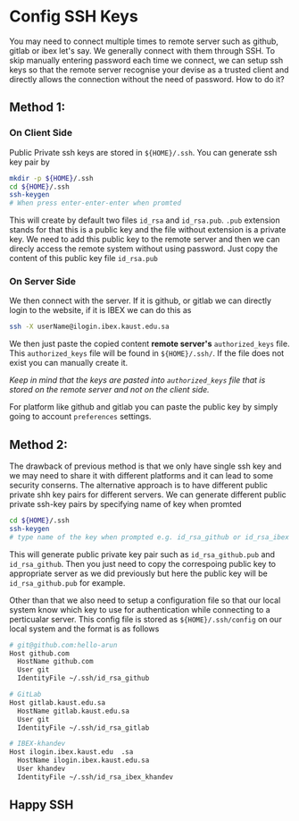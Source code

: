 # Config SSH Keys

You may need to connect multiple times to remote server such as github, gitlab or ibex let's say. We generally connect with them through SSH. To skip manually entering password each time we connect, we can setup ssh keys so that the remote server recognise your devise as a trusted client and directly allows the connection without the need of password. How to do it?

## Method 1:

### On Client Side
Public Private ssh keys are stored in `${HOME}/.ssh`. You can generate ssh key pair by
```bash
mkdir -p ${HOME}/.ssh
cd ${HOME}/.ssh
ssh-keygen
# When press enter-enter-enter when promted
```

This will create by default two files `id_rsa` and `id_rsa.pub`. `.pub` extension stands for that this is a public key and the file without extension is a private key. We need to add this public key to the remote server and then we can direcly access the remote system without using password. Just copy the content of this public key file `id_rsa.pub`

### On Server Side

We then connect with the server. If it is github, or gitlab we can directly login to the website, if it is IBEX we can do this as 

```bash
ssh -X userName@ilogin.ibex.kaust.edu.sa
```
We then just paste the copied content **remote server's** `authorized_keys` file. This `authorized_keys` file will be found in `${HOME}/.ssh/`. If the file does not exist you can manually create it.

*Keep in mind that the keys are pasted into `authorized_keys` file that is stored on the remote server and not on the client side.*

For platform like github and gitlab you can paste the public key by simply going to account `preferences` settings.

## Method 2: 

The drawback of previous method is that we only have single ssh key and we may need to share it with different platforms and it can lead to some security conserns. The alternative approach is to have different public private shh key pairs for different servers. We can generate different public private ssh-key pairs by specifying name of key when promted 

```bash
cd ${HOME}/.ssh
ssh-keygen 
# type name of the key when prompted e.g. id_rsa_github or id_rsa_ibex
```

This will generate public private key pair such as `id_rsa_github.pub` and `id_rsa_github`. Then you just need to copy the correspoing public key to appropriate server as we did previously but here the public key will be `id_rsa_github.pub` for example.

Other than that we also need to setup a configuration file so that our local system know which key to use for authentication while connecting to a perticualar server. This config file is stored as `${HOME}/.ssh/config` on our local system and the format is as follows 

```bash
# git@github.com:hello-arun
Host github.com
  HostName github.com
  User git
  IdentityFile ~/.ssh/id_rsa_github

# GitLab
Host gitlab.kaust.edu.sa
  HostName gitlab.kaust.edu.sa
  User git
  IdentityFile ~/.ssh/id_rsa_gitlab

# IBEX-khandev
Host ilogin.ibex.kaust.edu  .sa
  HostName ilogin.ibex.kaust.edu.sa
  User khandev
  IdentityFile ~/.ssh/id_rsa_ibex_khandev
```

## Happy SSH
